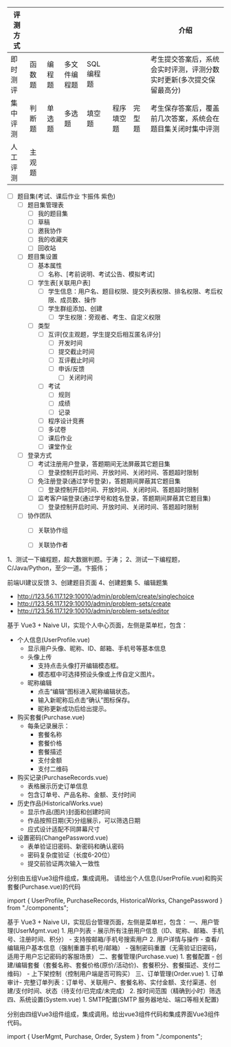 
| 评测方式 |     |     |        |        |       |     | 介绍                                  |
| ---- | --- | --- | ------ | ------ | ----- | --- | ----------------------------------- |
| 即时测评 | 函数题 | 编程题 | 多文件编程题 | SQL编程题 |       |     | 考生提交答案后，系统会实时评测，评测分数实时更新(多次提交保留最高分) |
| 集中评测 | 判断题 | 单选题 | 多选题    | 填空题    | 程序填空题 | 完型题 | 考生保存答案后，覆盖前几次答案，系统会在题目集关闭时集中评测      |
| 人工评测 | 主观题 |     |        |        |       |     |                                     |




- [ ] 题目集(考试、课后作业 卞振伟 紫色)
	- [ ] 题目集管理表
		- [ ] 我的题目集
		- [ ] 草稿
		- [ ] 邀我协作
		- [ ] 我的收藏夹
		- [ ] 回收站
	- [ ] 题目集设置
		- [ ] 基本属性
			- [ ] 名称、[考前说明、考试公告、模拟考试]
		- [ ] 学生表[关联用户表]
			- [ ] 学生信息：用户名、题目权限、提交列表权限、排名权限、考后权限、成员数、操作
			- [ ] 学生群组添加、创建
				- [ ] 学生权限：旁观者、考生、自定义权限
		- [ ] 类型
			- [ ] 互评[仅主观题，学生提交后相互匿名评分]
				- [ ] 开发时间
				- [ ] 提交截止时间
				- [ ] 互评截止时间
				- [ ] 申诉/反馈
					- [ ] 关闭时间
			- [ ] 考试
				- [ ] 规则
				- [ ] 成绩
				- [ ] 记录
			- [ ] 程序设计竞赛
			- [ ] 多试卷
			- [ ] 课后作业
			- [ ] 课堂作业
	- [ ] 登录方式
		- [ ] 考试注册用户登录，答题期间无法屏蔽其它题目集
			- [ ] 登录控制开启时间、开放时间、关闭时间、答题超时限制
		- [ ] 免注册登录(通过学号登录)，答题期间屏蔽其它题目集
			- [ ] 登录控制开启时间、开放时间、关闭时间、答题超时限制
		- [ ] 监考客户端登录(通过学号和姓名登录，答题期间屏蔽其它题目集)
			- [ ] 登录控制开启时间、开放时间、关闭时间、答题超时限制
	- [ ] 协作团队
		- [ ] 关联协作组
		- [ ] 关联协作者




1、测试一下编程题，超大数据判题。于涛；
2、测试一下编程题，C/Java/Python，至少一道。卞振伟；

前端UI建议反馈
3、创建题目页面
4、创建题集
5、编辑题集
-  http://123.56.117.129:10010/admin/problem/create/singlechoice
-  http://123.56.117.129:10010/admin/problem-sets/create
- http://123.56.117.129:10010/admin/problem-sets/editor


基于 Vue3 + Naive UI，实现个人中心页面，左侧是菜单栏，包含：
- 个人信息(UserProfile.vue)
    - 显示用户头像、昵称、ID、邮箱、手机号等基本信息
    - 头像上传
        - 支持点击头像打开编辑模态框。
        - 模态框中可选择预设头像或上传自定义图片。
    - 昵称编辑
        - 点击“编辑”图标进入昵称编辑状态。
        - 输入新昵称后点击“确认”图标保存。
        - 昵称更新成功后给出提示。
- 购买套餐(Purchase.vue)
    - 每条记录展示：
        - 套餐名称
        - 套餐价格
        - 套餐描述
        - 支付金额
        - 支付二维码
- 购买记录(PurchaseRecords.vue)
    - 表格展示历史订单信息
    - 包含订单号、产品名称、金额、支付时间
- 历史作品(HistoricalWorks.vue)
    - 显示作品(图片)封面和创建时间
    - 作品按照日期(天)分组展示，可以筛选日期
    - 应式设计适配不同屏幕尺寸
- 设置密码(ChangePassword.vue)
    - 表单验证旧密码、新密码和确认密码
    - 密码复杂度验证（长度6-20位）
    - 提交前验证两次输入一致性


分别由五组Vue3组件组成，集成调用。
请给出个人信息(UserProfile.vue)和购买套餐(Purchase.vue)的代码

import { UserProfile, PurchaseRecords, HistoricalWorks, ChangePassword } from "./components";




基于 Vue3 + Naive UI，实现后台管理页面，左侧是菜单栏，包含：
一、用户管理(UserMgmt.vue)
​1. ​用户列表
    - 展示所有注册用户信息（ID、昵称、邮箱、手机号、注册时间、积分）
    - 支持按邮箱/手机号搜索用户
​2. ​用户详情与操作​​
    - 查看/编辑用户基本信息（强制重置手机号/邮箱）
    - 强制密码重置​​（无需验证旧密码，适用于用户忘记密码的客服场景）
二、套餐管理(Purchase.vue)
​1. ​套餐配置​​
    - 创建/编辑套餐（套餐名称、套餐价格(原价/活动价)、套餐积分、套餐描述、支付二维码）
    - 上下架控制（控制用户端是否可购买）
三、订单管理(Order.vue)
​1. ​订单审计​​
    - 完整订单列表：订单号、关联用户、套餐名称、实付金额、支付渠道、创建/支付时间、状态（待支付/已完成/未完成）
2. 按时间范围（精确到小时）筛选
四、系统设置(System.vue)
​1. SMTP配置(SMTP 服务器地址、端口等相关配置)

分别由四组Vue3组件组成，集成调用。给出vue3组件代码和集成界面Vue3组件代码。


import { UserMgmt, Purchase, Order, System } from "./components";
